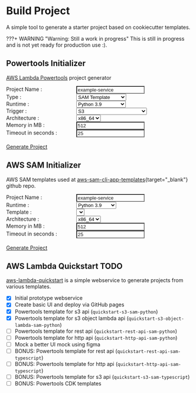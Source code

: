 # Build Project

A simple tool to generate a starter project based on cookiecutter templates.

???+ WARNING "Warning: Still a work in progress"
    This is still in progress and is not yet ready for production use :).

<script>
function buildProject(form, path) {
    const name = form.elements["name"].value || "foo-service";
    const type = form.elements["type"].value || "sam";
    const memory = form.elements["memory"].value || "512";
    const timeout = form.elements["timeout"].value || "25";
    const architecture = form.elements["architecture"].value || "x86_64";
    const runtime = form.elements["runtime"].value;
    const trigger = form.elements["trigger"].value;
    let template = form.elements["template"].value;
    if (template !== "") {
      template = "aws-sam-cli-app-templates/" + template;
    }
    const baseUrl = 'https://4v2ies7g1m.execute-api.us-east-2.amazonaws.com/Prod';
    const uri = '/' + path + '?name=' + name + '&type=' + type + '&runtime=' + runtime + '&trigger=' + trigger + '&memory=' + memory + '&timeout=' + timeout + '&template=' + template + '&architecture=' + architecture;

    fetch(baseUrl + uri)
        .then(resp => resp.blob())
        .then(blob => {
            const url = window.URL.createObjectURL(blob);
            const a = document.createElement('a');
            a.style.display = 'none';
            a.href = url;
            a.download = 'generated-project.zip';
            document.body.appendChild(a);
            a.click();
            window.URL.revokeObjectURL(url);
        })
        .catch(() => alert('Failed to generate project!'));
}

const templates = [
  "nodejs12.x/cookiecutter-typescript-app-template",
  "nodejs12.x/cookiecutter-aws-sam-hello-nodejs",
  "nodejs12.x/cookiecutter-quick-start-cloudwatch-events",
  "nodejs12.x/cookiecutter-aws-sam-step-functions-sample-app",
  "nodejs12.x/cookiecutter-quick-start-from-scratch",
  "nodejs12.x/cookiecutter-quick-start-sns",
  "nodejs12.x/cookiecutter-quick-start-s3",
  "nodejs12.x/cookiecutter-quick-start-sqs",
  "nodejs12.x/cookiecutter-quick-start-web",
  "nodejs14.x/cookiecutter-aws-sam-hello-nodejs",
  "nodejs14.x/cookiecutter-aws-sam-hello-powertools-typescript-nodejs",
  "nodejs14.x/cookiecutter-quick-start-cloudwatch-events",
  "nodejs14.x/cookiecutter-aws-sam-step-functions-sample-app",
  "nodejs14.x/cookiecutter-quick-start-from-scratch",
  "nodejs14.x/cookiecutter-quick-start-sns",
  "nodejs14.x/cookiecutter-quick-start-s3",
  "nodejs14.x/cookiecutter-quick-start-sqs",
  "nodejs14.x/cookiecutter-aws-sam-hello-typescript-nodejs",
  "nodejs14.x/cookiecutter-quick-start-web",
  "nodejs16.x-image/cookiecutter-aws-sam-hello-nodejs-lambda-image",
  "nodejs16.x/cookiecutter-aws-sam-hello-nodejs",
  "nodejs16.x/cookiecutter-aws-sam-hello-typescript-nodejs",
  "nodejs16.x/cookiecutter-aws-sam-step-functions-sample-app",
  "nodejs16.x/cookiecutter-quick-start-cloudwatch-events",
  "nodejs16.x/cookiecutter-quick-start-from-scratch",
  "nodejs16.x/cookiecutter-quick-start-s3",
  "nodejs16.x/cookiecutter-quick-start-sns",
  "nodejs16.x/cookiecutter-quick-start-sqs",
  "nodejs16.x/cookiecutter-quick-start-web",
  "java8.al2/cookiecutter-aws-sam-hello-java-maven",
  "java8.al2/cookiecutter-aws-sam-eventbridge-schema-app-java-maven",
  "java8.al2/cookiecutter-aws-sam-eventbridge-hello-java-maven",
  "java8.al2/cookiecutter-aws-sam-step-functions-sample-app-gradle",
  "java8.al2/cookiecutter-aws-sam-hello-java-gradle",
  "java8.al2/cookiecutter-aws-sam-eventbridge-schema-app-java-gradle",
  "java8.al2/cookiecutter-aws-sam-step-functions-sample-app-maven",
  "java8.al2/cookiecutter-aws-sam-eventbridge-hello-java-gradle",
  "java11/cookiecutter-aws-sam-hello-java-maven",
  "java11/cookiecutter-aws-sam-eventbridge-schema-app-java-maven",
  "java11/cookiecutter-aws-sam-eventbridge-hello-java-maven",
  "java11/cookiecutter-aws-sam-step-functions-sample-app-gradle",
  "java11/cookiecutter-aws-sam-hello-java-gradle",
  "java11/cookiecutter-aws-sam-eventbridge-schema-app-java-gradle",
  "java11/cookiecutter-aws-sam-step-functions-sample-app-maven",
  "java11/cookiecutter-aws-sam-eventbridge-hello-java-gradle",
  "ruby2.7/cookiecutter-aws-sam-step-functions-sample-app",
  "ruby2.7/cookiecutter-aws-sam-hello-ruby",
  "python3.7/cookiecutter-aws-sam-eventbridge-schema-app-python",
  "python3.7/cookiecutter-aws-sam-hello-python",
  "python3.7/cookiecutter-aws-sam-step-functions-sample-app",
  "python3.7/cookiecutter-aws-sam-eventBridge-python",
  "python3.8/cookiecutter-aws-sam-eventbridge-schema-app-python",
  "python3.8/cookiecutter-aws-sam-hello-python",
  "python3.8/cookiecutter-aws-sam-step-functions-sample-app",
  "python3.8/cookiecutter-aws-sam-eventBridge-python",
  "python3.8/cookiecutter-aws-sam-efs-python",
  "python3.9/cookiecutter-aws-sam-eventbridge-schema-app-python",
  "python3.9/cookiecutter-aws-sam-hello-python",
  "python3.9/cookiecutter-aws-sam-step-functions-sample-app",
  "python3.9/cookiecutter-aws-sam-step-functions-etl-python",
  "python3.9/cookiecutter-aws-sam-eventBridge-python",
  "python3.9/cookiecutter-aws-sam-efs-python",
  "go1.x/cookiecutter-aws-sam-eventbridge-hello-golang",
  "go1.x/cookiecutter-aws-sam-eventbridge-schema-app-golang",
  "go1.x/cookiecutter-aws-sam-hello-golang",
  "go1.x/cookiecutter-aws-sam-hello-step-functions-sample-app",
  "dotnet6/cookiecutter-aws-sam-hello-dotnet",
  "dotnet6/cookiecutter-aws-sam-hello-powershell",
  "dotnet6/cookiecutter-aws-sam-hello-step-functions-sample-app",
  "dotnet6/cookiecutter-aws-sam-quick-start-cloudwatch-events-dotnet",
  "dotnet6/cookiecutter-aws-sam-quick-start-from-scratch-dotnet",
  "dotnet6/cookiecutter-aws-sam-quick-start-sqs-dotnet",
  "dotnet6/cookiecutter-aws-sam-quick-start-web-dotnet",
  "dotnet6/cookiecutter-aws-sam-quickstart-sns-dotnet",
  "dotnetcore3.1/cookiecutter-aws-sam-quick-start-s3-dotnet",
  "dotnetcore3.1/cookiecutter-aws-sam-quick-start-cloudwatch-events-dotnet",
  "dotnetcore3.1/cookiecutter-aws-sam-hello-step-functions-sample-app",
  "dotnetcore3.1/cookiecutter-aws-sam-hello-powershell",
  "dotnetcore3.1/cookiecutter-aws-sam-quick-start-sns-dotnet",
  "dotnetcore3.1/cookiecutter-aws-sam-hello-dotnet",
  "dotnetcore3.1/cookiecutter-aws-sam-quick-start-web-dotnet",
  "dotnetcore3.1/cookiecutter-aws-sam-quick-start-from-scratch-dotnet",
  "dotnetcore3.1/cookiecutter-aws-sam-quick-start-sqs-dotnet",
  "provided.al2/graalvm/java11/cookiecutter-aws-sam-graalvm-gradle",
  "provided.al2/graalvm/java11/cookiecutter-aws-sam-graalvm-maven",
  "provided.al2/graalvm/java17/cookiecutter-aws-sam-graalvm-gradle",
  "provided.al2/graalvm/java17/cookiecutter-aws-sam-graalvm-maven"
];
function runtimeChange() {
  const form = document.getElementById('buildSamProjectForm');
  const selectedRuntime = form.elements["runtime"].value;
  const templateSelect = document.getElementById("projectTemplate");
  templateSelect.innerHTML = "";
  templates.forEach(template => {
    if (template.startsWith(selectedRuntime)) {
      const option = document.createElement("option");
      option.value = template;
      option.text = template.replace(selectedRuntime + "/", "");
      templateSelect.appendChild(option);
    }
  });
}
</script>
<style>
#buildProjectForm label{
    float: left;
    width: 190px;
}
#buildProjectForm input{
    background-color: var(--md-code-bg-color);
    color: var(--md-code-fg-color);
}
#buildSamProjectForm label{
    float: left;
    width: 190px;
}
#buildSamProjectForm input{
    background-color: var(--md-code-bg-color);
    color: var(--md-code-fg-color);
}
</style>

## Powertools Initializer

[AWS Lambda Powertools](https://awslabs.github.io/aws-lambda-powertools-python/latest/) project generator

<form id="buildProjectForm">
  <input id="template" type="hidden" value=""/>
  <label for="projectName">Project Name :</label><input id="projectName" name="name" value="example-service"><br/>
  <label for="projectType">Type :</label>
  <select id="projectType" name="type">
    <option value="sam" selected>SAM Template</option>
    <option value="cdk">AWS CDK (TODO)</option>
  </select>
  <br/>
  <label for="projectType">Runtime :</label>
  <select id="projectRuntime" name="runtime">
    <option value="python3.9" selected>Python 3.9</option>
    <option value="typescript">Java (TODO)</option>
    <option value="typescript">Typescript (TODO)</option>
  </select>
  <br/>
  <label for="projectTrigger">Trigger :</label>
  <select id="projectTrigger" name="trigger">
    <option value="s3" selected>S3</option>
    <option value="s3-object-lambda">S3 Object Lambda</option>
    <option value="rest-api">API GW Rest API</option>
    <option value="rest-api">AppSync Resolver (TODO)</option>
    <option value="rest-api">API GW Http API (TODO)</option>
    <option value="rest-api">AppSync Authorizer (TODO)</option>
  </select>
  <br/>
  <label for="projectArchitecture">Architecture :</label>
  <select id="projectArchitecture" name="architecture" required=false>
    <option value="x86_64" selected>x86_64</option>
    <option value="arm64">arm64</option>
  </select>
  <br/>
  <label for="projectMemory">Memory in MB :</label> <input id="projectMemory" name="memory" value="512"><br/>
  <label for="projectTimeout">Timeout in seconds :</label> <input id="projectTimeout" name="timeout" value="25"><br/>
  <br/><a href="#" onclick="javascript:buildProject(document.getElementById('buildProjectForm'), 'project.zip')" class="md-button md-button--primary">Generate Project</a>
</form>

## AWS SAM Initializer

AWS SAM templates used at [aws-sam-cli-app-templates](https://github.com/aws/aws-sam-cli-app-templates){target="_blank"} github repo.

<form id="buildSamProjectForm">
  <input name="type" type="hidden" value="sam"/>
  <input id="trigger" type="hidden" value=""/>
  <label for="projectName">Project Name :</label><input id="projectName" name="name" value="example-service"><br/>
  <label for="projectRuntime">Runtime :</label>
  <select id="projectRuntime" name="runtime" onchange="runtimeChange()">
    <option value="dotnetcore3.1">.NET Core 3.1</option>
    <option value="dotnet6">.NET 6</option>
    <option value="go1.x">Go 1.x</option>
    <option value="java8.al2">Java 8 (AL2)</option>
    <option value="java11">Java 11</option>
    <option value="nodejs12.x">Node 12</option>
    <option value="nodejs14.x">Node 14</option>
    <option value="nodejs16.x">Node 16</option>
    <option value="python3.7">Python 3.7</option>
    <option value="python3.8">Python 3.8</option>
    <option value="python3.9" selected>Python 3.9</option>
    <option value="ruby2.7">Ruby 2.7</option>
    <option value="provided.al2">Provided</option>
  </select>
  <br/>
  <label for="projectTemplate">Template :</label>
  <select id="projectTemplate" name="template">
  </select>
  <br/>
  <label for="projectArchitecture">Architecture :</label>
  <select id="projectArchitecture" name="architecture" required=false>
    <option value="x86_64" selected>x86_64</option>
    <option value="arm64">arm64</option>
  </select>
  <br/>
  <label for="projectMemory">Memory in MB :</label> <input id="projectMemory" name="memory" value="512"><br/>
  <label for="projectTimeout">Timeout in seconds :</label> <input id="projectTimeout" name="timeout" value="25"><br/>
  <br/><a href="#aws-sam-template" onclick="javascript:buildProject(document.getElementById('buildSamProjectForm'), 'sam-project.zip')" class="md-button md-button--primary">Generate Project</a>
</form>
<script>
runtimeChange();
</script>

## AWS Lambda Quickstart TODO

[aws-lambda-quickstart](https://github.com/michaelbrewer/aws-lambda-quickstart) is a simple webservice to generate projects from various templates.

- [X] Initial prototype webservice
- [X] Create basic UI and deploy via GitHub pages
- [X] Powertools template for s3 api (`quickstart-s3-sam-python`)
- [X] Powertools template for s3 object lambda api (`quickstart-s3-object-lambda-sam-python`)
- [ ] Powertools template for rest api (`quickstart-rest-api-sam-python`)
- [ ] Powertools template for http api (`quickstart-http-api-sam-python`)
- [ ] Mock a better UI mock using figma
- [ ] BONUS: Powertools template for rest api (`quickstart-rest-api-sam-typescript`)
- [ ] BONUS: Powertools template for http api (`quickstart-http-api-sam-typescript`)
- [ ] BONUS: Powertools template for s3 api (`quickstart-s3-sam-typescript`)
- [ ] BONUS: Powertools CDK templates
